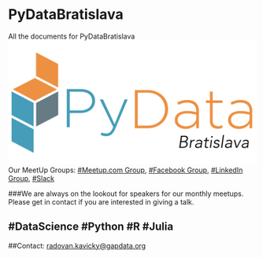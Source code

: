 # PyDataBratislava
All the documents for PyDataBratislava
![PyDataBratislava](https://github.com/GapData/PyDataBratislava/blob/master/PyDataLogoBratislava.png)
Our MeetUp Groups: [#Meetup.com Group](https://www.meetup.com/PyData-Bratislava/), [#Facebook Group](https://www.facebook.com/groups/1813599648877946/), [#LinkedIn Group](https://www.linkedin.com/groups/13506080), [#Slack](https://gapdata.slack.com/messages/py-data/)

###We are always on the lookout for speakers for our monthly meetups. Please get in contact if you are interested in giving a talk. 
## #DataScience #Python #R #Julia

##Contact: radovan.kavicky@gapdata.org
